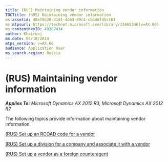 ```yaml
---
title: (RUS) Maintaining vendor information
TOCTitle: (RUS) Maintaining vendor information
ms:assetid: 48ef0b20-81d1-4db3-89c4-cb64df45c161
ms:mtpsurl: https://technet.microsoft.com/library/JJ665346(v=AX.60)
ms:contentKeyID: 49387434
author: Khairunj
ms.date: 04/18/2014
mtps_version: v=AX.60
audience: Application User
ms.search.region: Russia
---
```


# (RUS) Maintaining vendor information 


_**Applies To:** Microsoft Dynamics AX 2012 R3, Microsoft Dynamics AX 2012 R2_

The following topics provide information about maintaining vendor information.

[(RUS) Set up an RCOAD code for a vendor](rus-set-up-an-rcoad-code-for-a-vendor.md)

[(RUS) Set up a division for a company and associate it with a vendor](rus-set-up-a-division-for-a-company-and-associate-it-with-a-vendor.md)

[(RUS) Set up a vendor as a foreign counteragent](rus-set-up-a-vendor-as-a-foreign-counteragent.md)

  


